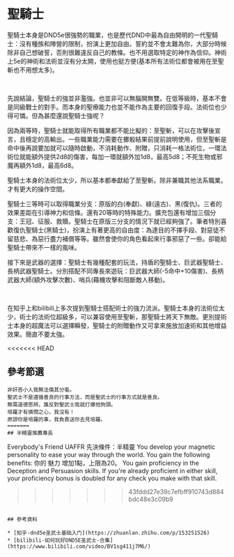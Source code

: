 # 聖騎士

聖騎士本身是DND5e很強勢的職業，也是歷代DND中最為自由開明的一代聖騎士：沒有種族和陣營的限制，扮演上更加自由。誓約並不會太難為你，大部分時候除非自己想破誓，否則很難違反自己的教條。也不用選取特定的神作為信仰。神術上5e的神術和法術並沒有分太開，使用也挺方便(基本所有法術位都會被用在至聖斬也不用想太多)。

<br>

先說結論，聖騎士的強並非濫強。也並非可以無腦開無雙。在低等級時，基本不會是同級戰士的對手。而本身的聖療能力也並不能作為主要的回復手段。法術位也少得可憐。但為甚麼還說聖騎士強呢？

因為兩等時，聖騎士就能取得所有職業都不能比擬的：至聖斬，可以在攻擊後宣言，且穩定的高輸出。一些職業能力需要在擲骰結果前提前說明使用，但至聖斬是命中後再說要加就可以隨時啟動，不消耗動作、附贈，只消耗一格法術位，一環法術位就能額外提供2d8的傷害，每加一環就額外加1d8，最高5d8；不死生物或邪魔再額外1d8，最高6d8。

聖騎士本身的法術位太少，所以基本都奉獻給了至聖斬。除非兼職其他法系職業。才有更大的操作空間。

聖騎士三等時可以取得職業分支：原版的白(奉獻)、綠(遠古)、黑(復仇)。三者的效果差距在引導神力和信條。還有20等時的特殊能力。擴充包還有增加三個分支：王冠、征服、救贖。聖騎士在原版三分支的情況下就已經夠強了。筆者特別喜歡復仇聖騎士(黑騎士)，扮演上有著更高的自由度：為達目的不擇手段、對惡徒不留慈悲、為惡行盡力補償等等。雖然會使你的角色看起來行事邪惡了一些。卻能給聖騎士帶來不一樣的風味。

接下來是武器的選擇：聖騎士有幾種配套的玩法，持盾的聖騎士、巨武器聖騎士、長柄武器聖騎士。分別搭配不同專長來遊玩：巨武器大師(-5命中+10傷害)、長柄武器大師(額外攻擊次數)、哨兵(藉機攻擊和阻斷敵人移動)。

<br>

在知乎上和bilibili上多次提到聖騎士搭配術士的強力流派。聖騎士本身的法術位太少，術士的法術位超級多，可以兼容使用至聖斬，那聖騎士將天下無敵。更別提術士本身的超魔法可以選擇瞬發，聖騎士的附贈動作又可拿來施放加速術和其他增益效果。簡直不要太強。

<<<<<<< HEAD
## 參考節選

``` 我即是正義的化身，凡我斬殺皆為邪惡。
非奸吝小人我無法傷其分毫。
聖武士不是遵循善良的行事方法，而是聖武士的行事方式就是善良。
無需道德思辨，誰反對聖武士我就打爆他狗頭。
培羅才有憐憫之心，我沒有！
原諒你是培羅的事，我負責送你去見培羅。
=======
## 半精靈推薦專長
```
Everybody's Friend
UAFFR
先決條件：半精靈
You develop your magnetic personality to ease your way through the world. You gain the following benefits:
你的 魅力 增加1點，上限為20。
You gain proficiency in the Deception and Persuasion skills. If you're already proficient in either skill, your proficiency bonus is doubled for any check you make with that skill.
>>>>>>> 43fddd27e39c7efbff910743d884bdc48e3c09b9
```

## 參考資料

* [知乎-dnd5e圣武士基础入门](https://zhuanlan.zhihu.com/p/153251526)
* [bilibili-如何玩好DND5E圣武士-合集](https://www.bilibili.com/video/BV1sg411j7M6/)
